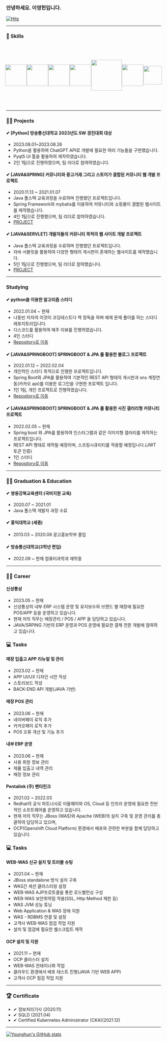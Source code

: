 ### 안녕하세요. 이영헌입니다.
[![Hits](https://hits.seeyoufarm.com/api/count/incr/badge.svg?url=https%3A%2F%2Fgithub.com%2Fdldudgjs31&count_bg=%2379C83D&title_bg=%23555555&icon=&icon_color=%23E7E7E7&title=hits&edge_flat=false)](https://hits.seeyoufarm.com)

---
### 🔨 Skills
<div style="display: flex; justify-content:center; align-items:center; width: 100%; height: 200;">
<img src="https://www.hanumoka.net/images/20180412-java-equals-hashCode_1.png"  height="70"/>
<img src="https://t1.daumcdn.net/cfile/tistory/9941A1385B99240D2E"  height="70"/>
<img src="https://hiseon.me/wp-content/uploads/2018/02/Apache-Web-Server.png"  height="70"/>
<img src="https://img1.daumcdn.net/thumb/R800x0/?scode=mtistory2&fname=https%3A%2F%2Fblog.kakaocdn.net%2Fdn%2Fb6pZi7%2FbtqJsiEguPL%2FkFtgaJrDKnYrAuGpveix80%2Fimg.png"  width="70"/>
<img src="https://blog.kakaocdn.net/dn/cYvH0j/btqBiBEIlr7/JspjSSVTRoEuGLEB0rHlB1/img.png"  width="100"/>
<img src="https://upload.wikimedia.org/wikipedia/commons/thumb/3/3a/OpenShift-LogoType.svg/1200px-OpenShift-LogoType.svg.png"  width="70"/>
 <img src="https://mblogthumb-phinf.pstatic.net/MjAxNzAzMTJfMjY3/MDAxNDg5Mjk2ODUyMDAz.6ZKzDX86YZh32qXlu7xuxQSOuI55wF3n9sGuLSRkF0Mg.8tx-NlT4UQgdyOVtSbqUb6VHrJqyXwzGCd6fWn_sgRwg.PNG.wlsdml1103/%EB%A6%AC%EB%88%85%EC%8A%A4.png?type=w800"  height="60"/>
 
</div>
 
---

### 🙋‍♂️ Projects
#### ✔ [Python] 방송통신대학교 2023년도 SW 경진대회 대상
- 2023.08.01~2023.08.26
- Python을 활용하여 ChatGPT API로 개발에 필요한 여러 기능들을 구현했습니다.
- Pyqt5 UI 툴을 활용하여 제작하였습니다.
- 2인 1팀으로 진행하였으며, 팀 리더로 참여하였습니다.

#### ✔ [JAVA&SPRING] 커뮤니티와 중고거래 그리고 스토어가 결합된 커뮤니티 웹 개발 프로젝트
- 2020.11.13 ~ 2021.01.07
- Java 풀스택 교육과정을 수료하며 진행했던 프로젝트입니다.
- Spring Framework와 mybatis를 이용하여 커뮤니티와 쇼핑몰이 결합된 웹사이트를 제작했습니다.
- 4인 1팀으로 진행했으며, 팀 리더로 참여하였습니다.
- [PROJECT](https://github.com/dldudgjs31/Final_Project)
#### ✔ [JAVA&SERVLET] 개발자들의 커뮤니티 목적의 웹 사이트 개발 프로젝트
- Java 풀스택 교육과정을 수료하며 진행했던 프로젝트입니다.
- 자바 서블릿을 활용하여 다양한 형태의 게시판이 존재하는 웹사이트를 제작했습니다.
- 5인 1팀으로 진행했으며, 팀 리더로 참여했습니다.
- [PROJECT](https://github.com/dldudgjs31/semiProject_Servlet-JSP-JAVA)

---
### Studying
#### ✔ python을 이용한 알고리즘 스터디
- 2022.01.04 ~ 현재
- 나동빈 저자의 이것이 코딩테스트다 책 정독을 하며 예제 문제 풀이를 하는 스터디 레포지토리입니다.
- 디스코드를 활용하여 매주 리뷰를 진행하였습니다.
- 4인 스터디
- [Repository로 이동](https://github.com/dldudgjs31/python-for-coding-test)

#### ✔ [JAVA&SPRINGBOOT] SPRINGBOOT & JPA 를 활용한 블로그 프로젝트
- 2022.01.12 ~ 2022.02.04
- 개인적인 스터디 목적으로 진행한 프로젝트입니다.
- Spring Boot와 JPA를 활용하여 기본적인 REST API 형태의 게시판과 sns 계정연동(카카오 api)를 이용한 로그인을 구현한 프로젝트 입니다.
- 1인 1팀, 개인 프로젝트로 진행하였습니다.
- [Repository로 이동](https://github.com/dldudgjs31/springboot-jpa-project)

#### ✔ [JAVA&SPRINGBOOT] SPRINGBOOT & JPA 를 활용한 사진 갤러리형 커뮤니티 프로젝트
- 2022.02.05 ~ 현재
- Spring boot 와 JPA를 활용하여 인스타그램과 같은 이미지형 갤러리를 제작하는 프로젝트입니다.
- REST API 형태로 제작될 예정이며, 스프링시큐리티를 적용할 예정입니다.(JWT 토큰 인증)
- 1인 스터디
- [Repository로 이동](https://github.com/dldudgjs31/springboot-jpa-instagram-project)
---
### 👨‍🎓  Graduation & Education

#### ✔ 쌍용강북교육센터 (국비지원 교육)
- 2020.07 ~ 2021.01
- Java 풀스택 개발자 과정 수료  
  
  
#### ✔ 홍익대학교 (세종)
- 2013.03 ~ 2020.08 광고홍보학부 졸업

#### ✔ 방송통신대학교(3학년 편입)
- 2022.09 ~ 현재 컴퓨터과학과 재학중


---
### 👩‍💻  Career
#### 신성통상
-  2023.05 ~ 현재
-  신성통상의 내부 ERP 시스템 운영 및 유지보수와 브랜드 별 매장에 필요한 POS/APP 등을 운영하고 있습니다.
-  현재 저의 직무는 매장관리 / POS / APP 을 담당하고 있습니다.
-  JAVA/SRPING 기반의 ERP 운영과 POS 운영에 필요한 결제 전문 개발에 참여하고 있습니다.

### 💻 Tasks
####  매장 입출고 APP 리뉴얼 및 관리
 - 2023.02 ~ 현재
 - APP UI/UX 디자인 시안 작성
 - 스토리보드 작성
 - BACK-END API 개발(JAVA 기반)

#### 매장 POS 관리
  - 2023.06 ~ 현재
  - 네이버페이 로직 추가
  - 카카오페이 로직 추가
  - POS 오류 개선 및 기능 추가

#### 내부 ERP 운영
  - 2023.06 ~ 현재
  - 사용 회원 정보 관리
  - 제품 입출고 내역 관리
  - 매장 정보 관리


#### Pentalink (주) 펜타린크
-  2021.02 ~ 2022.03
- Redhat의 공식 파트너사로 미들웨어와 OS, Cloud 등 인프라 운영에 필요한 전반적인 소프트웨어를 운영하고 있습니다.
- 현재 저의 직무는 JBoss (WAS)와 Apache (WEB)의 설치 구축 및 운영 관리를 총괄하여 담당하고 있으며, 
- OCP(Openshift Cloud Platform) 환경에서 배포와 관련한 부분을 함께 담당하고 있습니다.

### 💻 Tasks
####  WEB-WAS 신규 설치 및 트러블 슈팅
- 2021.04 ~ 현재
- JBoss standalone 방식 설치 구축
- WAS간 세션 클러스터링 설정
- WEB-WAS AJP프로토콜을 통한 로드밸런싱 구성
- WEB-WAS 보안취약점 적용(SSL, Http Method 제한 등)
- WAS JVM 성능 튜닝
- Web Application & WAS 장애 지원
- WAS - RDBMS 연결 및 설정
- 고객사 WEB-WAS 점검 작업 지원
- 설치 및 점검에 필요한 쉘스크립트 제작

####  OCP 설치 및 지원
- 2021.11 ~ 현재
- OCP 클러스터 설치
- WEB-WAS 컨테이너화 작업
- 클라우드 환경에서 배포 테스트 진행(JAVA 기반 WEB APP)
- 고객사 OCP 점검 작업 지원
---
### 🏆 Certificate
- ✔ 정보처리기사 (2020.11)
- ✔ SQLD (2021.04)
- ✔ Certified Kubernetes Administrator (CKA)(2021.12)
---

[![Younghun's GitHub stats](https://github-readme-stats.vercel.app/api?username=dldudgjs31)](https://github.com/anuraghazra/github-readme-stats)

<!--
**dldudgjs31/dldudgjs31** is a ✨ _special_ ✨ repository because its `README.md` (this file) appears on your GitHub profile.

Here are some ideas to get you started:

- 🔭 I’m currently working on ...
- 🌱 I’m currently learning ...
- 👯 I’m looking to collaborate on ...
- 🤔 I’m looking for help with ...
- 💬 Ask me about ...
- 📫 How to reach me: ...
- 😄 Pronouns: ...
- ⚡ Fun fact: ...
-->
